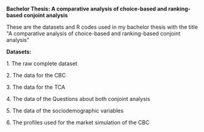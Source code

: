 <b> Bachelor Thesis: A comparative analysis of choice-based and ranking-based conjoint analysis </b>

These are the datasets and R codes used in my bachelor thesis with the title "A comparative analysis of choice-based and ranking-based conjoint analysis"

<p><b>Datasets:</b></p>
          <p>1. The raw complete dataset</p>
          <p>2. The data for the CBC</p>
          <p>3. The data for the TCA</p>
          <p>4. The data of the Questions about both conjoint analysis</p>
          <p>5. The data of the sociodemographic variables</p>
          <p>6. The profiles used for the market simulation of the CBC</p>

